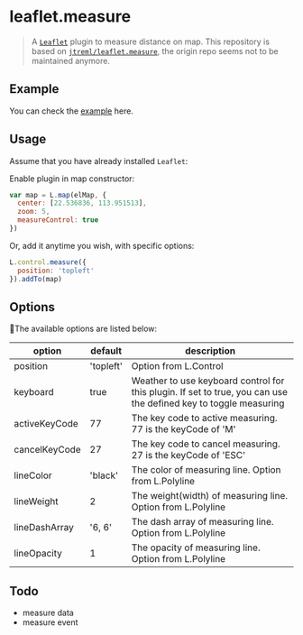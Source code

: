 # leaflet.measure

> A [`Leaflet`](https://github.com/Leaflet/Leaflet) plugin to measure distance on map. This repository is based on [`jtreml/leaflet.measure`](https://github.com/jtreml/leaflet.measure), the origin repo seems not to be maintained anymore.

## Example

You can check the [example](http://aprilandjan.github.com/leaflet.measure/example.html) here.

## Usage

Assume that you have already installed `Leaflet`:

Enable plugin in map constructor:

```javascript
var map = L.map(elMap, {
  center: [22.536836, 113.951513],
  zoom: 5,
  measureControl: true
})
```

Or, add it anytime you wish, with specific options:

```javascript
L.control.measure({
  position: 'topleft'
}).addTo(map)
```

## Options

The available options are listed below: 

| option | default | description |
| ------| ------ | ------ |
| position | 'topleft' | Option from L.Control |
| keyboard | true | Weather to use keyboard control for this plugin. If set to true, you can use the defined key to toggle measuring |
| activeKeyCode | 77 | The key code to active measuring. 77 is the keyCode of 'M' |
| cancelKeyCode | 27 | The key code to cancel measuring. 27 is the keyCode of 'ESC' |
| lineColor | 'black' | The color of measuring line. Option from L.Polyline |
| lineWeight | 2 | The weight(width) of measuring line. Option from L.Polyline |
| lineDashArray | '6, 6' | The dash array of measuring line. Option from L.Polyline |
| lineOpacity | 1 | The opacity of measuring line. Option from L.Polyline |

## Todo
- measure data
- measure event
